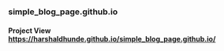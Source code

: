 ### simple_blog_page.github.io
#### Project View https://harshaldhunde.github.io/simple_blog_page.github.io/
